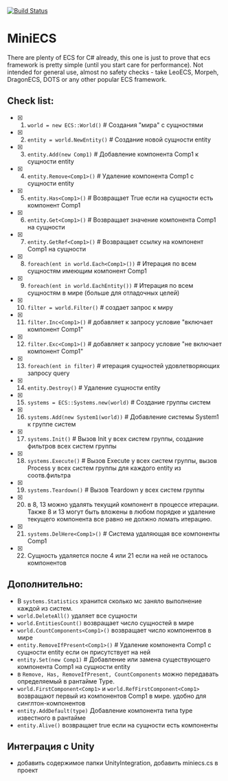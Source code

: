 <a href="https://github.com/konovod/miniecs/actions/workflows/ci.yml">
      <img src="https://github.com/konovod/miniecs/actions/workflows/ci.yml/badge.svg" alt="Build Status">
</a>

# MiniECS

There are plenty of ECS for C# already, this one is just to prove that ecs framework is pretty simple (until you start care for performance).
Not intended for general use, almost no safety checks - take LeoECS, Morpeh, DragonECS, DOTS or any other popular ECS framework.

## Check list:

- [x] 1. `world = new ECS::World()` # Создания "мира" с сущностями
- [x] 2. `entity = world.NewEntity()` # Создание новой сущности entity
- [x] 3. `entity.Add(new Comp1)` # Добавление компонента Comp1 к сущности entity
- [x] 4. `entity.Remove<Comp1>()` # Удаление компонента Comp1 с сущности entity
- [x] 5. `entity.Has<Comp1>()` # Возвращает True если на сущности есть компонент Comp1
- [x] 6. `entity.Get<Comp1>()` # Возвращает значение компонента Comp1 на сущности 
- [x] 7. `entity.GetRef<Comp1>()` # Возвращает ссылку на компонент Comp1 на сущности 
- [x] 8. `foreach(ent in world.Each<Comp1>())` # Итерация по всем сущностям имеющим компонент Comp1
- [x] 9. `foreach(ent in world.EachEntity())` # Итерация по всем сущностям в мире (больше для отладочных целей)
- [x] 10. `filter = world.Filter()` # создает запрос к миру
- [x] 11. `filter.Inc<Comp1>()` # добавляет к запросу условие "включает компонент Comp1"
- [x] 12. `filter.Exc<Comp1>()` # добавляет к запросу условие "не включает компонент Comp1"
- [x] 13. `foreach(ent in filter)` # итерация сущностей удовлетворяющих запросу query
- [x] 14. `entity.Destroy()` # Удаление сущности entity
- [x] 15. `systems = ECS::Systems.new(world)` # Создание группы систем
- [x] 16. `systems.Add(new System1(world))`  # Добавление системы System1 к группе систем
- [x] 17. `systems.Init()` # Вызов Init у всех систем группы, создание фильтров всех систем группы
- [x] 18. `systems.Execute()` # Вызов Execute у всех систем группы, вызов Process у всех систем группы для каждого entity из соотв.фильтра
- [x] 19. `systems.Teardown()` # Вызов Teardown у всех систем группы
- [x] 20. в 8, 13 можно удалять текущий компонент в процессе итерации. Также 8 и 13 могут быть вложены в любом порядке и удаление текущего компонента все равно не должно ломать итерацию.
- [x] 21. `systems.DelHere<Comp1>()` # Система удаляющая все компоненты Comp1
- [x] 22. Сущность удаляется после 4 или 21 если на ней не осталось компонентов

## Дополнительно:
 - В `systems.Statistics` хранится сколько мс заняло выполнение каждой из систем.
 - `world.DeleteAll()` удаляет все сущности
 - `world.EntitiesCount()` возвращает число сущностей в мире
 - `world.CountComponents<Comp1>()` возвращает число компонентов в мире
 - `entity.RemoveIfPresent<Comp1>()` # Удаление компонента Comp1 с сущности entity если он присутствует на ней
 - `entity.Set(new Comp1)` # Добавление или замена существующего компонента Comp1 на сущности entity
 - в `Remove, Has, RemoveIfPresent, CountComponents` можно передавать определяемый в рантайме Type.
 - `world.FirstComponent<Comp1>` и `world.RefFirstComponent<Comp1>` возвращают первый из компонентов Comp1 в мире. удобно для синглтон-компонентов
 - `entity.AddDefault(type)` Добавление компонента типа type известного в рантайме
 - `entity.Alive()` возвращает true если на сущности есть компоненты


## Интеграция с Unity
 - добавить содержимое папки UnityIntegration, добавить miniecs.cs в проект
